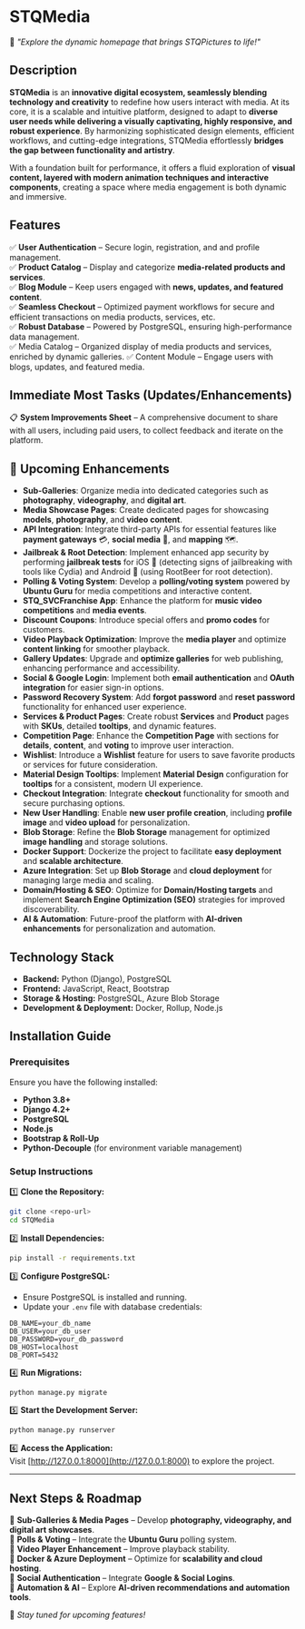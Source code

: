 # **STQMedia**
🚀 *"Explore the dynamic homepage that brings STQPictures to life!"*

## **Description**

**STQMedia** is an **innovative digital ecosystem, seamlessly blending technology and creativity** to redefine how users interact with media. At its core, it is a scalable and intuitive platform, designed to adapt to **diverse user needs while delivering a visually captivating, highly responsive, and robust experience**. By harmonizing sophisticated design elements, efficient workflows, and cutting-edge integrations, STQMedia effortlessly **bridges the gap between functionality and artistry**.

With a foundation built for performance, it offers a fluid exploration of **visual content, layered with modern animation techniques and interactive components**, creating a space where media engagement is both dynamic and immersive.

## **Features**

✅ **User Authentication** – Secure login, registration, and and profile management.  
✅ **Product Catalog** – Display and categorize **media-related products and services**.  
✅ **Blog Module** – Keep users engaged with **news, updates, and featured content**.  
✅ **Seamless Checkout** – Optimized payment workflows for secure and efficient transactions on media products, services, etc.  
✅ **Robust Database** – Powered by PostgreSQL, ensuring high-performance data management.  
✅ Media Catalog – Organized display of media products and services, enriched by dynamic galleries.
✅ Content Module – Engage users with blogs, updates, and featured media.

## **Immediate Most Tasks (Updates/Enhancements)**
📋 **System Improvements Sheet** – A comprehensive document to share with all users, including paid users, to collect feedback and iterate on the platform. 

## 🚀 **Upcoming Enhancements**

- **Sub-Galleries**: Organize media into dedicated categories such as **photography**, **videography**, and **digital art**.
- **Media Showcase Pages**: Create dedicated pages for showcasing **models**, **photography**, and **video content**.
- **API Integration**: Integrate third-party APIs for essential features like **payment gateways** 💳, **social media** 📱, and **mapping** 🗺️.
- **Jailbreak & Root Detection**: Implement enhanced app security by performing **jailbreak tests** for iOS 📱 (detecting signs of jailbreaking with    tools like Cydia) and Android 🤖 (using RootBeer for root detection).
- **Polling & Voting System**: Develop a **polling/voting system** powered by **Ubuntu Guru** for media competitions and interactive content.
- **STQ_SVCFranchise App**: Enhance the platform for **music video competitions** and **media events**.
- **Discount Coupons**: Introduce special offers and **promo codes** for customers.
- **Video Playback Optimization**: Improve the **media player** and optimize **content linking** for smoother playback.
- **Gallery Updates**: Upgrade and **optimize galleries** for web publishing, enhancing performance and accessibility.
- **Social & Google Login**: Implement both **email authentication** and **OAuth integration** for easier sign-in options.
- **Password Recovery System**: Add **forgot password** and **reset password** functionality for enhanced user experience.
- **Services & Product Pages**: Create robust **Services** and **Product** pages with **SKUs**, detailed **tooltips**, and dynamic features.
- **Competition Page**: Enhance the **Competition Page** with sections for **details**, **content**, and **voting** to improve user interaction.
- **Wishlist**: Introduce a **Wishlist** feature for users to save favorite products or services for future consideration.
- **Material Design Tooltips**: Implement **Material Design** configuration for **tooltips** for a consistent, modern UI experience.
- **Checkout Integration**: Integrate **checkout** functionality for smooth and secure purchasing options.
- **New User Handling**: Enable **new user profile creation**, including **profile image** and **video upload** for personalization.
- **Blob Storage**: Refine the **Blob Storage** management for optimized **image handling** and storage solutions.
- **Docker Support**: Dockerize the project to facilitate **easy deployment** and **scalable architecture**.
- **Azure Integration**: Set up **Blob Storage** and **cloud deployment** for managing large media and scaling.
- **Domain/Hosting & SEO**: Optimize for **Domain/Hosting targets** and implement **Search Engine Optimization (SEO)** strategies for improved discoverability.
- **AI & Automation**: Future-proof the platform with **AI-driven enhancements** for personalization and automation.


## **Technology Stack**

- **Backend:** Python (Django), PostgreSQL  
- **Frontend:** JavaScript, React, Bootstrap  
- **Storage & Hosting:** PostgreSQL, Azure Blob Storage  
- **Development & Deployment:** Docker, Rollup, Node.js  

## **Installation Guide**

### **Prerequisites**  
Ensure you have the following installed:  

- **Python 3.8+**  
- **Django 4.2+**  
- **PostgreSQL**  
- **Node.js**  
- **Bootstrap & Roll-Up**  
- **Python-Decouple** (for environment variable management)  

### **Setup Instructions**  

1️⃣ **Clone the Repository:**  
```bash
git clone <repo-url>
cd STQMedia
```

2️⃣ **Install Dependencies:**  
```bash
pip install -r requirements.txt
```

3️⃣ **Configure PostgreSQL:**  
- Ensure PostgreSQL is installed and running.  
- Update your `.env` file with database credentials:  

```env
DB_NAME=your_db_name
DB_USER=your_db_user
DB_PASSWORD=your_db_password
DB_HOST=localhost
DB_PORT=5432
```

4️⃣ **Run Migrations:**  
```bash
python manage.py migrate
```

5️⃣ **Start the Development Server:**  
```bash
python manage.py runserver
```

6️⃣ **Access the Application:**  
Visit [http://127.0.0.1:8000](http://127.0.0.1:8000) to explore the project.  

---

## **Next Steps & Roadmap**  

📌 **Sub-Galleries & Media Pages** – Develop **photography, videography, and digital art showcases**.  
📌 **Polls & Voting** – Integrate the **Ubuntu Guru** polling system.  
📌 **Video Player Enhancement** – Improve playback stability.  
📌 **Docker & Azure Deployment** – Optimize for **scalability and cloud hosting**.  
📌 **Social Authentication** – Integrate **Google & Social Logins**.  
📌 **Automation & AI** – Explore **AI-driven recommendations and automation tools**.  

🚀 *Stay tuned for upcoming features!*
